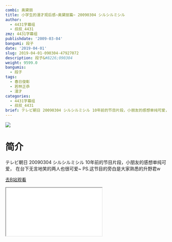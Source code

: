 ```yaml
---
combi: 奥黛丽
title: 小学生的漫才观后感~奥黛丽篇~ 20090304 シルシルミシル
author:
  - 4431字幕组
  - 叔叔_4431
zmz: 4431字幕组
publishdate: '2009-03-04'
bangumi: 段子
date: '2019-04-01'
slug: 2019-04-01-090304-47927072
description: 段子&#8226;090304
weight: 9599.0
bangumis:
  - 段子
tags:
  - 春日俊彰
  - 若林正恭
  - 漫才
categories:
  - 4431字幕组
  - 叔叔_4431
brief: テレビ朝日 20090304 シルシルミシル 10年前的节目片段，小朋友的感想单纯可爱， 在台下无言地笑的两人也很可爱~ PS.这节目的旁白是大家熟悉的升野君w
---
```

![](https://raw.githubusercontent.com/tcgriffith/owaraisite/master/static/tmpimg/XvijJWk.jpg)
# 简介  
テレビ朝日 20090304 シルシルミシル
10年前的节目片段，小朋友的感想单纯可爱，
在台下无言地笑的两人也很可爱~
PS.这节目的旁白是大家熟悉的升野君w  

[去B站观看](https://www.bilibili.com/video/av47927072/)
<div class ="resp-container"><iframe class="testiframe" src="//player.bilibili.com/player.html?aid=47927072"", scrolling="no", allowfullscreen="true" > </iframe></div> 
